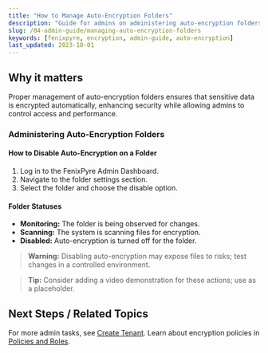 ```yaml
---
title: "How to Manage Auto-Encryption Folders"
description: "Guide for admins on administering auto-encryption folders in FenixPyre, including disabling, removing, and pausing."
slug: /04-admin-guide/managing-auto-encryption-folders
keywords: [fenixpyre, encryption, admin-guide, auto-encryption]
last_updated: 2023-10-01
---
```


## Why it matters
Proper management of auto-encryption folders ensures that sensitive data is encrypted automatically, enhancing security while allowing admins to control access and performance.

### Administering Auto-Encryption Folders

#### How to Disable Auto-Encryption on a Folder

1. Log in to the FenixPyre Admin Dashboard.
2. Navigate to the folder settings section.
3. Select the folder and choose the disable option.

#### Folder Statuses

- **Monitoring:** The folder is being observed for changes.
- **Scanning:** The system is scanning files for encryption.
- **Disabled:** Auto-encryption is turned off for the folder.

> **Warning:** Disabling auto-encryption may expose files to risks; test changes in a controlled environment.

> **Tip:** Consider adding a video demonstration for these actions; use <!-- VIDEO: ./media/04-admin-guide/admin-actions.mp4 | Alt: Admin actions demo | Duration: 60s --> as a placeholder.

## Next Steps / Related Topics
For more admin tasks, see [Create Tenant](/03-setup-&-installation/create-tenant). Learn about encryption policies in [Policies and Roles](/02-core-concepts/policies-roles).
